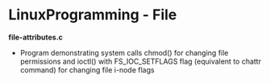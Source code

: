 # LinuxProgramming - File

**file-attributes.c**
- Program demonstrating system calls chmod() for changing file permissions and ioctl() with FS_IOC_SETFLAGS flag (equivalent to chattr command) for changing file i-node flags

